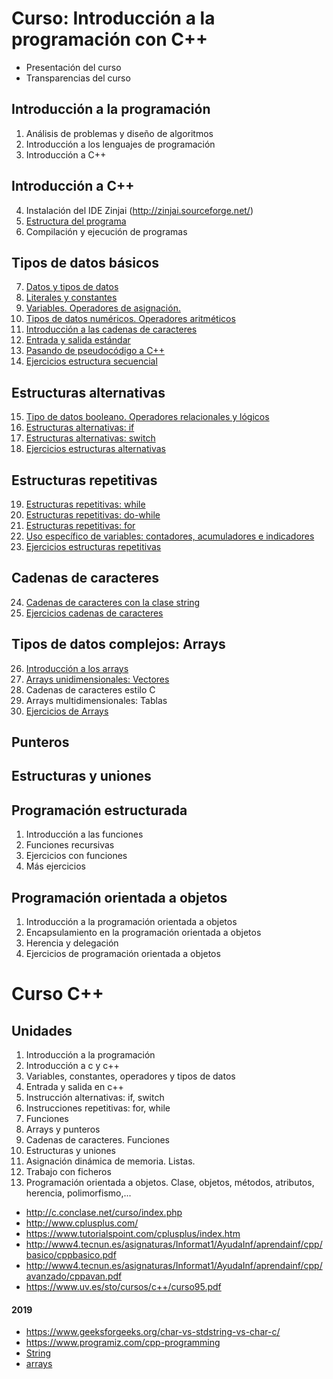 # Curso: Introducción a la programación con C++

* Presentación del curso
* Transparencias del curso

## Introducción a la programación

1. Análisis de problemas y diseño de algoritmos
2. Introducción a los lenguajes de programación
3. Introducción a C++

## Introducción a C++

4. Instalación del IDE Zinjai (http://zinjai.sourceforge.net/)
5. [Estructura del programa](curso/u05)
6. Compilación y ejecución de programas

## Tipos de datos básicos

7. [Datos y tipos de datos](curso/u07)
8. [Literales y constantes](curso/u08)
9. [Variables. Operadores de asignación.](curso/u09)
10. [Tipos de datos numéricos. Operadores aritméticos](curso/u10)
11. [Introducción a las cadenas de caracteres](curso/u11)
12. [Entrada y salida estándar](curso/u12)
13. [Pasando de pseudocódigo a C++](curso/u13)
14. [Ejercicios estructura secuencial](curso/u14)

## Estructuras alternativas

15. [Tipo de datos booleano. Operadores relacionales y lógicos](curso/u15)
16. [Estructuras alternativas: if](curso/u16)
17. [Estructuras alternativas: switch](curso/u17)
18. [Ejercicios estructuras alternativas](curso/u18)

## Estructuras repetitivas

19. [Estructuras repetitivas: while](curso/u19)
20. [Estructuras repetitivas: do-while](curso/u20)
21. [Estructuras repetitivas: for](curso/u21)
22. [Uso específico de variables: contadores, acumuladores e indicadores](curso/u22)
23. [Ejercicios estructuras repetitivas](curso/u23)

## Cadenas de caracteres

24. [Cadenas de caracteres con la clase string](curso/u24)
25. [Ejercicios cadenas de caracteres](curso/u25)

## Tipos de datos complejos: Arrays

26. [Introducción a los arrays](curso/u26)
27. [Arrays unidimensionales: Vectores](curso/u27)
28. Cadenas de caracteres estilo C
29. Arrays multidimensionales: Tablas
30. [Ejercicios de Arrays](curso/u30)

## Punteros

## Estructuras y uniones

## Programación estructurada

1. Introducción a las funciones
1. Funciones recursivas
1. Ejercicios con funciones
1. Más ejercicios

## Programación orientada a objetos

1. Introducción a la programación orientada a objetos
1. Encapsulamiento en la programación orientada a objetos
1. Herencia y delegación
1. Ejercicios de programación orientada a objetos



# Curso C++

## Unidades

1. Introducción a la programación
2. Introducción a c y c++
3. Variables, constantes, operadores y tipos de datos
4. Entrada y salida en c++
5. Instrucción alternativas: if, switch
6. Instrucciones repetitivas: for, while
7. Funciones
8. Arrays y punteros
9. Cadenas de caracteres. Funciones
10. Estructuras y uniones
11. Asignación dinámica de memoria. Listas.
12. Trabajo con ficheros
13. Programación orientada a objetos. Clase, objetos, métodos, atributos, herencia, polimorfismo,...


* http://c.conclase.net/curso/index.php
* http://www.cplusplus.com/
* https://www.tutorialspoint.com/cplusplus/index.htm
* http://www4.tecnun.es/asignaturas/Informat1/AyudaInf/aprendainf/cpp/basico/cppbasico.pdf
* http://www4.tecnun.es/asignaturas/Informat1/AyudaInf/aprendainf/cpp/avanzado/cppavan.pdf
* https://www.uv.es/sto/cursos/c++/curso95.pdf

#### 2019

* https://www.geeksforgeeks.org/char-vs-stdstring-vs-char-c/
* https://www.programiz.com/cpp-programming
* [String](https://www.geeksforgeeks.org/c-string-class-and-its-applications/)
* [arrays](http://www.cplusplus.com/doc/tutorial/arrays/)